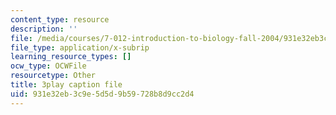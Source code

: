 ```yaml
---
content_type: resource
description: ''
file: /media/courses/7-012-introduction-to-biology-fall-2004/931e32eb3c9e5d5d9b59728b8d9cc2d4_m4Gvu90Ydw.vtt
file_type: application/x-subrip
learning_resource_types: []
ocw_type: OCWFile
resourcetype: Other
title: 3play caption file
uid: 931e32eb-3c9e-5d5d-9b59-728b8d9cc2d4
---
```

